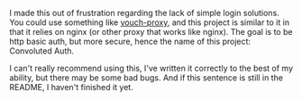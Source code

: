 I made this out of frustration regarding the lack of simple login solutions. You could use something like [vouch-proxy](https://github.com/vouch/vouch-proxy), and this project is similar to it in that it relies on nginx (or other proxy that works like nginx). The goal is to be http basic auth, but more secure, hence the name of this project: Convoluted Auth.

I can't really recommend using this, I've written it correctly to the best of my ability, but there may be some bad bugs. And if this sentence is still in the README, I haven't finished it yet.
